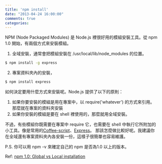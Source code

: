 ```yaml
---
title: 'npm install'
date: "2013-04-24 16:00:00"
comments: true
categories: 
---
```



NPM (Node Packaged Modules) 是 Node.js 裡很好用的模組安裝工具。從 npm 1.0 開始，有兩個方式來安裝模組。

1. 全域安裝，通常會把模組安裝在 /usr/local/lib/node_modules 的位置。
``` bash
$ npm install -g express
``` 

2. 專案資料夾內的安裝，
``` bash
$ npm install express
``` 

如何決定要用什麼方式來安裝呢。Node.js 提供了以下的原則：

1. 如果你要安裝的模組是用在專案中，以 require('whatever') 的方式來引用。那麼就在專案的資料夾安裝
2. 如果你安裝的模組是要在 shell 裡使用的，那麼就用全域安裝。

不過，有些模組你既需要在專案中 require 它，也需要在 shell 中執行它所附加的小工具。像是常用的[Coffee-script](http://coffeescript.org/)、[Express](http://expressjs.com/)。
那該怎麼做比較好呢。我建議你在全域還有專案資料夾內各安裝一份，這樣子很簡單也容易維護。

P.S. 你可以用 npm -v 來確定自己的 npm 是否為1.0 以上的版本。

Ref:
[npm 1.0: Global vs Local installation](http://blog.nodejs.org/2011/03/23/npm-1-0-global-vs-local-installation/)